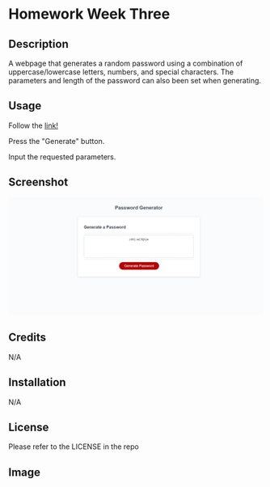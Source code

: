 # Homework Week Three

## Description

A webpage that generates a random password using a combination of uppercase/lowercase letters, numbers, and special characters. The parameters and length of the password can also been set when generating.

## Usage

Follow the [link!](https://isen28.github.io/homework-week-three/)

Press the "Generate" button.

Input the requested parameters.

## Screenshot

![Screenshot of the page.](/W3Screenshot.PNG)

## Credits

N/A

## Installation

N/A

## License

Please refer to the LICENSE in the repo

## Image
